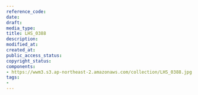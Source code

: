 ```yaml
---
reference_code: 
date: 
draft: 
media_type: 
title: LHS_0388
description: 
modified_at: 
created_at: 
public_access_status: 
copyright_status: 
components:
- https://wwm3.s3.ap-northeast-2.amazonaws.com/collection/LHS_0388.jpg
tags:
- 
---
```

